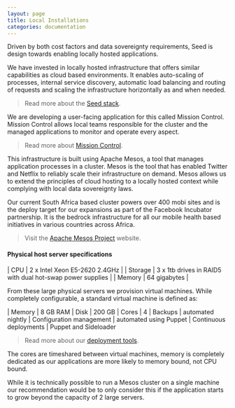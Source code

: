 ```yaml
---
layout: page
title: Local Installations
categories: documentation
---
```


Driven by both cost factors and data sovereignty requirements, Seed is design towards enabling locally hosted applications.

We have invested in locally hosted infrastructure that offers similar capabilities as cloud based environments. It enables auto-scaling of processes, internal service discovery, automatic load balancing and routing of requests and scaling the infrastructure horizontally as and when needed.

> Read more about the [Seed stack][seed-stack].

We are developing a user-facing application for this called Mission Control. Mission Control allows local teams responsible for the cluster and the managed applications to monitor and operate every aspect.

> Read more about [Mission Control][mc2].

This infrastructure is built using Apache Mesos, a tool that manages application processes in a cluster. Mesos is the tool that has enabled Twitter and Netflix to reliably scale their infrastructure on demand. Mesos allows us to extend the principles of cloud hosting to a locally hosted context while complying with local data sovereignty laws.

Our current South Africa based cluster powers over 400 mobi sites and is the deploy target for our expansions as part of the Facebook Incubator partnership. It is the bedrock infrastructure for all our mobile health based initiatives in various countries across Africa.

> Visit the [Apache Mesos Project][mesos] website.

#### Physical host server specifications

| CPU     | 2 x Intel Xeon E5-2620 2.4GHz |
| Storage | 3 x 1tb drives in RAID5 with dual hot-swap power supplies |
| Memory  | 64 gigabytes |

From these large physical servers we provision virtual machines.
While completely configurable, a standard virtual machine is defined as:

| Memory | 8 GB RAM
| Disk   | 200 GB
| Cores  | 4
| Backups | automated nightly
| Configuration management | automated using Puppet
| Continuous deployments | Puppet and Sideloader

> Read more about our [deployment tools][deploys].

The cores are timeshared between virtual machines, memory is completely dedicated as our applications are more likely to memory bound, not CPU bound.

While it is technically possible to run a Mesos cluster on a single machine our recommendation would be to only consider this if the application starts to grow beyond the capacity of 2 large servers.

[seed-stack]: ./seed-stack.html
[mesos]: http://mesos.apache.org/
[mc2]: ./mission-control.html
[deploys]: ./deploy-tools.html
